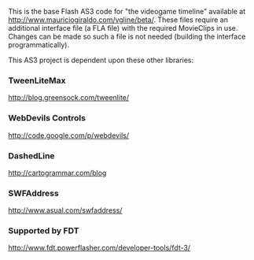 This is the base Flash AS3 code for "the videogame timeline" available at http://www.mauriciogiraldo.com/vgline/beta/. These files require an additional interface file (a FLA file) with the required MovieClips in use. Changes can be made so such a file is not needed (building the interface programmatically).

This AS3 project is dependent upon these other libraries:

### TweenLiteMax ###
http://blog.greensock.com/tweenlite/

### WebDevils Controls ###
http://code.google.com/p/webdevils/

### DashedLine ###
http://cartogrammar.com/blog

### SWFAddress ###
http://www.asual.com/swfaddress/

### Supported by FDT ###
http://www.fdt.powerflasher.com/developer-tools/fdt-3/